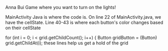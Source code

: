 Anna Bui
Game where you want to turn on the lights!

MainActivity Java is where the code is.
On line 22 of MainActivity.java, we have the cellState.
Line 40-43 is where each button's color changes based on their cellState

for (int i = 0; i < grid.getChildCount(); i++) {
Button gridButton = (Button) grid.getChildAt(i); these lines help us get a hold of the grid

